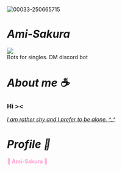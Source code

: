 ![00033-250665715](https://github.com/zedl3all/Ami-Sakura/assets/72595491/f1bc54b4-fdd0-4ac4-904a-9d67db02281c)
<h1><i>Ami-Sakura</i></h1>
<img src="https://img.shields.io/badge/Discord-7289DA?style=for-the-badge&logo=discord&logoColor=white"> <br> 
Bots for singles. DM discord bot
<h1><i>About me ☕️</i></h1>
<h3><strong> Hi >< </strong> <br></h3>
<i> <ins> I am rather shy and I prefer to be alone. ^_^ </ins> </i>
<h1><i>Profile 🐧</i></h1>
<h4 style="color:#FF99CC;">🌸 Ami-Sakura 🌸</h4>
